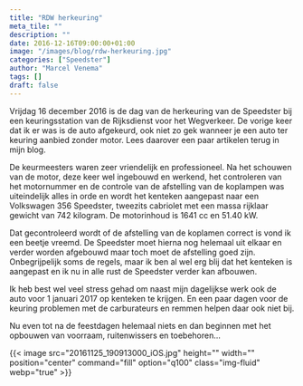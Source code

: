 ```yaml
---
title: "RDW herkeuring"
meta_tile: ""
description: ""
date: 2016-12-16T09:00:00+01:00
image: "/images/blog/rdw-herkeuring.jpg"
categories: ["Speedster"]
author: "Marcel Venema" 
tags: []
draft: false
---
```


Vrijdag 16 december 2016 is de dag van de herkeuring van de Speedster bij een keuringsstation van de Rijksdienst voor het Wegverkeer. De vorige keer dat ik er was is de auto afgekeurd, ook niet zo gek wanneer je een auto ter keuring aanbied zonder motor. Lees daarover een paar artikelen terug in mijn blog.

De keurmeesters waren zeer vriendelijk en professioneel. Na het schouwen van de motor, deze keer wel ingebouwd en werkend, het controleren van het motornummer en de controle van de afstelling van de koplampen was uiteindelijk alles in orde en wordt het kenteken aangepast naar een Volkswagen 356 Speedster, tweezits cabriolet  met een massa rijklaar gewicht van  742 kilogram. De motorinhoud is 1641 cc en 51.40 kW.

Dat gecontroleerd wordt of de afstelling van de koplamen correct is vond ik een beetje vreemd. De Speedster moet hierna nog helemaal uit elkaar en verder worden afgebouwd maar toch moet de afstelling goed zijn. Onbegrijpelijk soms de regels, maar ik ben al wel erg blij dat het kenteken is aangepast en ik nu in alle rust de Speedster verder kan afbouwen.

Ik heb best wel veel stress gehad om naast mijn dagelijkse werk ook de auto voor 1 januari 2017 op kenteken te krijgen. En een paar dagen voor de keuring problemen met de carburateurs en remmen helpen daar ook niet bij.

Nu even tot na de feestdagen helemaal niets en dan beginnen met het opbouwen van voorraam, ruitenwissers en toebehoren...

{{< image src="20161125_190913000_iOS.jpg" height="" width="" position="center" command="fill" option="q100" class="img-fluid" webp="true" >}}

&nbsp;  
